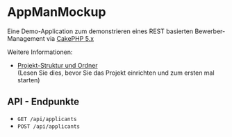 # AppManMockup

Eine Demo-Application zum demonstrieren eines REST basierten Bewerber-Management
via [CakePHP 5.x](https://cakephp.org/)

Weitere Informationen:

- [Projekt-Struktur und Ordner](./documentation/Projekt_Structur.md)  
(Lesen Sie dies, bevor Sie das Projekt einrichten und zum ersten mal starten)

## API - Endpunkte
- `GET /api/applicants`
- `POST /api/applicants`



